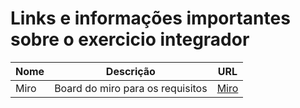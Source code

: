 # Links e informações importantes sobre o exercicio integrador
| Nome  | Descrição                  | URL                                     |
|---------------|----------------------------|-----------------------------------------|
| Miro        |  Board do miro para os requisitos            | [Miro]([https://www.google.com](https://miro.com/app/board/uXjVKuRHfyU=/))        |
